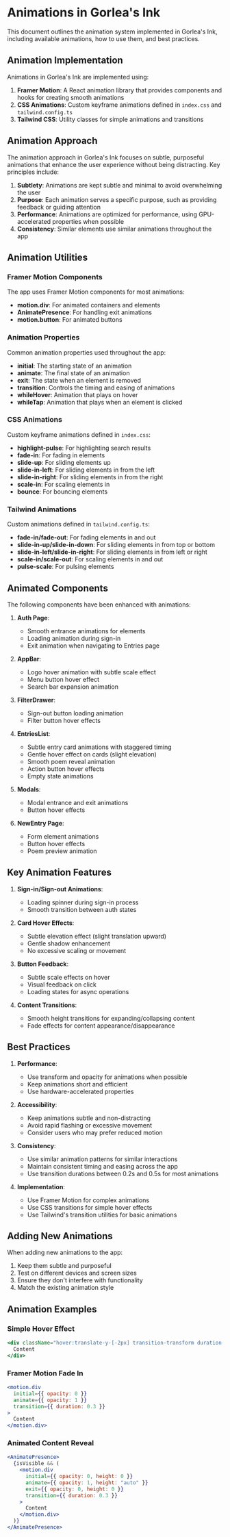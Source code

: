 # Animations in Gorlea's Ink

This document outlines the animation system implemented in Gorlea's Ink, including available animations, how to use them, and best practices.

## Animation Implementation

Animations in Gorlea's Ink are implemented using:

1. **Framer Motion**: A React animation library that provides components and hooks for creating smooth animations
2. **CSS Animations**: Custom keyframe animations defined in `index.css` and `tailwind.config.ts`
3. **Tailwind CSS**: Utility classes for simple animations and transitions

## Animation Approach

The animation approach in Gorlea's Ink focuses on subtle, purposeful animations that enhance the user experience without being distracting. Key principles include:

1. **Subtlety**: Animations are kept subtle and minimal to avoid overwhelming the user
2. **Purpose**: Each animation serves a specific purpose, such as providing feedback or guiding attention
3. **Performance**: Animations are optimized for performance, using GPU-accelerated properties when possible
4. **Consistency**: Similar elements use similar animations throughout the app

## Animation Utilities

### Framer Motion Components

The app uses Framer Motion components for most animations:

- **motion.div**: For animated containers and elements
- **AnimatePresence**: For handling exit animations
- **motion.button**: For animated buttons

### Animation Properties

Common animation properties used throughout the app:

- **initial**: The starting state of an animation
- **animate**: The final state of an animation
- **exit**: The state when an element is removed
- **transition**: Controls the timing and easing of animations
- **whileHover**: Animation that plays on hover
- **whileTap**: Animation that plays when an element is clicked

### CSS Animations

Custom keyframe animations defined in `index.css`:

- **highlight-pulse**: For highlighting search results
- **fade-in**: For fading in elements
- **slide-up**: For sliding elements up
- **slide-in-left**: For sliding elements in from the left
- **slide-in-right**: For sliding elements in from the right
- **scale-in**: For scaling elements in
- **bounce**: For bouncing elements

### Tailwind Animations

Custom animations defined in `tailwind.config.ts`:

- **fade-in/fade-out**: For fading elements in and out
- **slide-in-up/slide-in-down**: For sliding elements in from top or bottom
- **slide-in-left/slide-in-right**: For sliding elements in from left or right
- **scale-in/scale-out**: For scaling elements in and out
- **pulse-scale**: For pulsing elements

## Animated Components

The following components have been enhanced with animations:

1. **Auth Page**:
   - Smooth entrance animations for elements
   - Loading animation during sign-in
   - Exit animation when navigating to Entries page

2. **AppBar**:
   - Logo hover animation with subtle scale effect
   - Menu button hover effect
   - Search bar expansion animation

3. **FilterDrawer**:
   - Sign-out button loading animation
   - Filter button hover effects

4. **EntriesList**:
   - Subtle entry card animations with staggered timing
   - Gentle hover effect on cards (slight elevation)
   - Smooth poem reveal animation
   - Action button hover effects
   - Empty state animations

5. **Modals**:
   - Modal entrance and exit animations
   - Button hover effects

6. **NewEntry Page**:
   - Form element animations
   - Button hover effects
   - Poem preview animation

## Key Animation Features

1. **Sign-in/Sign-out Animations**:
   - Loading spinner during sign-in process
   - Smooth transition between auth states

2. **Card Hover Effects**:
   - Subtle elevation effect (slight translation upward)
   - Gentle shadow enhancement
   - No excessive scaling or movement

3. **Button Feedback**:
   - Subtle scale effects on hover
   - Visual feedback on click
   - Loading states for async operations

4. **Content Transitions**:
   - Smooth height transitions for expanding/collapsing content
   - Fade effects for content appearance/disappearance

## Best Practices

1. **Performance**:
   - Use transform and opacity for animations when possible
   - Keep animations short and efficient
   - Use hardware-accelerated properties

2. **Accessibility**:
   - Keep animations subtle and non-distracting
   - Avoid rapid flashing or excessive movement
   - Consider users who may prefer reduced motion

3. **Consistency**:
   - Use similar animation patterns for similar interactions
   - Maintain consistent timing and easing across the app
   - Use transition durations between 0.2s and 0.5s for most animations

4. **Implementation**:
   - Use Framer Motion for complex animations
   - Use CSS transitions for simple hover effects
   - Use Tailwind's transition utilities for basic animations

## Adding New Animations

When adding new animations to the app:

1. Keep them subtle and purposeful
2. Test on different devices and screen sizes
3. Ensure they don't interfere with functionality
4. Match the existing animation style

## Animation Examples

### Simple Hover Effect
```jsx
<div className="hover:translate-y-[-2px] transition-transform duration-300">
  Content
</div>
```

### Framer Motion Fade In
```jsx
<motion.div
  initial={{ opacity: 0 }}
  animate={{ opacity: 1 }}
  transition={{ duration: 0.3 }}
>
  Content
</motion.div>
```

### Animated Content Reveal
```jsx
<AnimatePresence>
  {isVisible && (
    <motion.div
      initial={{ opacity: 0, height: 0 }}
      animate={{ opacity: 1, height: "auto" }}
      exit={{ opacity: 0, height: 0 }}
      transition={{ duration: 0.3 }}
    >
      Content
    </motion.div>
  )}
</AnimatePresence>
```
